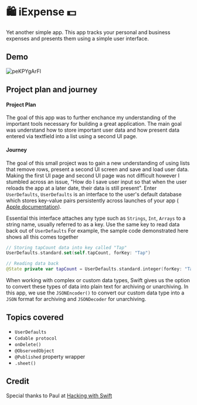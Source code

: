 # 🛍 iExpense 💵
Yet another simple app. This app tracks your personal and business expenses and presents them using a simple user interface.

## Demo 
![peKPYgArFl](https://user-images.githubusercontent.com/64978825/88048001-750c9a00-cb4a-11ea-9cc0-e97bede66ea6.gif)

## Project plan and journey
#### Project Plan
The goal of this app was to further enchance my understanding of the important tools necessary for building a great application. The main goal was understand how to  store important user data and how present data entered via textfield into a list using a second UI page.

#### Journey
The goal of this small project was to gain a new understanding of using lists that remove rows, present a second UI screen and save and load user data. Making the first UI page and second UI page was not difficult however I stumbled across an issue, "How do I save user input so that when the user reloads the app at a later date, their data is still present". Enter `UserDefaults`, `UserDefaults` is an interface to the user's default database which stores key-value pairs persistently across launches of your app ( [Apple documentation](https://developer.apple.com/documentation/foundation/userdefaults)).

Essential this interface attaches any type such as `Strings`, `Int`, `Arrays`  to a string name, usually referred to as a key. Use the same key to read data back out of `UserDefaults`
For example, the sample code demonstrated here shows all this comes together 
```Swift
// Storing tapCount data into key called "Tap"
UserDefaults.standard.set(self.tapCount, forKey: "Tap")

// Reading data back
@State private var tapCount = UserDefaults.standard.integer(forKey: "Tap")
```
When working with complex or custom data types, Swift gives us the option to convert these types of data into plain text for archiving or unarchiving. In this app, we use the `JSONEncoder()` to convert our custom data type into a `JSON` format for archiving and `JSONDecoder` for unarchiving. 

## Topics covered
- `UserDefaults`
- `Codable protocol`
- `onDelete()`
- `@ObservedObject`
- `@Published` property wrapper
- `.sheet()`

## Credit
Special thanks to Paul at [Hacking with Swift](https://www.hackingwithswift.com/100/swiftui)

